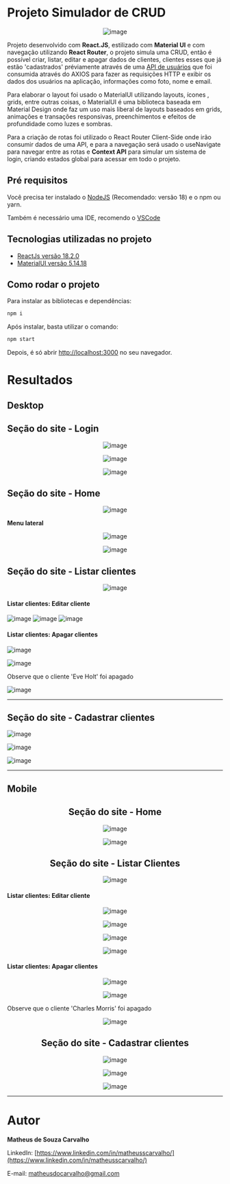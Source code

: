 # Projeto Simulador de CRUD

<div align="center">
  
  ![image](https://github.com/matheusscarvalho1/Projeto-Simulador-de-CRUD/assets/73304785/da0f14d4-032b-4f47-98c8-aa17606efdda)


</div>

Projeto desenvolvido com <strong>React.JS</strong>, estilizado com <strong>Material UI</strong> e com navegação utilizando <strong>React Router</strong>, o projeto simula uma CRUD, então é possível criar, listar, editar e apagar dados de clientes, clientes esses que já estão 'cadastrados' préviamente através de uma [API de usuários](https://reqres.in/api/users) que foi consumida através do AXIOS para fazer as requisições HTTP e exibir os dados dos usuários na aplicação, informações como foto, nome e email.


Para elaborar o layout foi usado o MaterialUI utilizando layouts, ícones , grids, entre outras coisas, o MaterialUI é uma biblioteca baseada em Material Design onde faz um uso mais liberal de layouts baseados em grids, animações e transações responsivas, preenchimentos e efeitos de profundidade como luzes e sombras.

Para a criação de rotas foi utilizado o React Router Client-Side onde irão consumir dados de uma API, e para a navegação será usado o useNavigate para navegar entre as rotas
e <strong>Context API</strong> para simular um sistema de login, criando estados global para acessar em todo o projeto.


## Pré requisitos

Você precisa ter instalado o [NodeJS](https://nodejs.org/) (Recomendado: versão 18) e o npm ou yarn.

Também é necessário uma IDE, recomendo o [VSCode](https://code.visualstudio.com/)

## Tecnologias utilizadas no projeto

- [ReactJs versão 18.2.0](https://pt-br.legacy.reactjs.org)
- [MaterialUI versão 5.14.18](https://mui.com/material-ui/)


## Como rodar o projeto

Para instalar as bibliotecas e dependências:

```bash
npm i
```

Após instalar, basta utilizar o comando:

```bash
npm start
```

Depois, é só abrir [http://localhost:3000](http://localhost:3000) no seu navegador.

# Resultados
## Desktop


<b><h2>Seção do site - Login</h2></b>
<div align="center">
  
![image](https://github.com/matheusscarvalho1/Projeto-Simulador-de-CRUD/assets/73304785/4eb66bef-0f2f-4fc1-89fa-6af1c42f3321)

![image](https://github.com/matheusscarvalho1/Projeto-Simulador-de-CRUD/assets/73304785/4f1f9ed5-95a1-42f5-9290-717751a657d1)

![image](https://github.com/matheusscarvalho1/Projeto-Simulador-de-CRUD/assets/73304785/749a9277-89bb-4b1d-a4bc-f49baf4655d0)

</div>




<b><h2>Seção do site - Home</h2></b>
<div align="center">
  
![image](https://github.com/matheusscarvalho1/Projeto-Simulador-de-CRUD/assets/73304785/5c1b09a3-2394-49b1-8766-65faddd3a764)
</div>

<p align="left"><b>Menu lateral</b></p>
<div align="center">
  
![image](https://github.com/matheusscarvalho1/Projeto-Simulador-de-CRUD/assets/73304785/25fa3d51-422b-4d81-a675-5d58a5acb29b)

![image](https://github.com/matheusscarvalho1/Projeto-Simulador-de-CRUD/assets/73304785/5de94044-fb21-4621-9763-31d70c0dc5a8)

</div>





<b><h2>Seção do site - Listar clientes</h2></b>
<div align="center">
  


  
![image](https://github.com/matheusscarvalho1/Projeto-Simulador-de-CRUD/assets/73304785/9fe66993-bec3-4ebc-848d-a1b338cd4b02)

</div>

<h4 align="left">Listar clientes: Editar cliente</h4>

![image](https://github.com/matheusscarvalho1/Projeto-Simulador-de-CRUD/assets/73304785/6c1e5729-8011-4695-8c42-60ecc1c0e655)
![image](https://github.com/matheusscarvalho1/Projeto-Simulador-de-CRUD/assets/73304785/232b921c-504b-4c56-9f0f-a5e0ceacbe97)
![image](https://github.com/matheusscarvalho1/Projeto-Simulador-de-CRUD/assets/73304785/933d4dbe-5353-4111-bc40-6a5bee775a93)



<h4 align="left">Listar clientes: Apagar clientes</h4>

![image](https://github.com/matheusscarvalho1/Projeto-Simulador-de-CRUD/assets/73304785/1bbb49e5-4e09-42b9-a1e1-f55b4e2aee03)

![image](https://github.com/matheusscarvalho1/Projeto-Simulador-de-CRUD/assets/73304785/d524f313-6824-41de-9da1-abe601a229c8)


<p align="left">Observe que o cliente 'Eve Holt' foi apagado</p>

![image](https://github.com/matheusscarvalho1/Projeto-Simulador-de-CRUD/assets/73304785/2ab4d5f0-3b54-4ba7-b925-814808dd50bd)




<hr>
<b><h2>Seção do site - Cadastrar clientes</h2></b>

![image](https://github.com/matheusscarvalho1/Projeto-Simulador-de-CRUD/assets/73304785/3829a7cc-9f12-4824-9c23-60d67f1f51ef)

![image](https://github.com/matheusscarvalho1/Projeto-Simulador-de-CRUD/assets/73304785/77513e2b-58f5-4603-adce-ca8f2fee88a6)

![image](https://github.com/matheusscarvalho1/Projeto-Simulador-de-CRUD/assets/73304785/e60b4597-543d-4e19-8874-b94677a7f0b8)







<hr>


## Mobile

<div align="center">
<b><h2>Seção do site - Home</h2></b>

![image](https://github.com/matheusscarvalho1/Projeto-Simulador-de-CRUD/assets/73304785/52ce3394-97a3-40b7-8949-43e67f63fcbd)

![image](https://github.com/matheusscarvalho1/Projeto-Simulador-de-CRUD/assets/73304785/a6c6e9a5-7def-483f-abf1-089b2165d692)



<b><h2>Seção do site - Listar Clientes</h2></b>


![image](https://github.com/matheusscarvalho1/Projeto-Simulador-de-CRUD/assets/73304785/db686f80-25eb-4ec1-8acc-91916635897a)

<h4 align="left">Listar clientes: Editar cliente</h4>

![image](https://github.com/matheusscarvalho1/Projeto-Simulador-de-CRUD/assets/73304785/cb2617d5-3b46-4d43-beea-169084ba7edb)

![image](https://github.com/matheusscarvalho1/Projeto-Simulador-de-CRUD/assets/73304785/b6e8a277-e384-4f02-b94a-443336d19d65)

![image](https://github.com/matheusscarvalho1/Projeto-Simulador-de-CRUD/assets/73304785/5b2f92a2-40ec-440d-b580-394e89db4ae0)

![image](https://github.com/matheusscarvalho1/Projeto-Simulador-de-CRUD/assets/73304785/e06ac07a-dfdf-4512-85e7-f7ee12715453)

<h4 align="left">Listar clientes: Apagar clientes</h4>

![image](https://github.com/matheusscarvalho1/Projeto-Simulador-de-CRUD/assets/73304785/14da6577-e589-45c1-9da9-9972a332aace)

![image](https://github.com/matheusscarvalho1/Projeto-Simulador-de-CRUD/assets/73304785/4cfa98d4-d66c-441f-9ea3-b3a7ef684ff9)

<p align="left">Observe que o cliente 'Charles Morris' foi apagado</p>

![image](https://github.com/matheusscarvalho1/Projeto-Simulador-de-CRUD/assets/73304785/d0e9b01a-8adb-43d8-b0ad-e2acdbc7d34d)







<b><h2>Seção do site - Cadastrar clientes</h2></b>

![image](https://github.com/matheusscarvalho1/Projeto-Simulador-de-CRUD/assets/73304785/34854103-9e61-41b8-9813-cbd1def10d4c)

![image](https://github.com/matheusscarvalho1/Projeto-Simulador-de-CRUD/assets/73304785/a817cac3-5af6-4400-8ff1-662be0fa5416)

![image](https://github.com/matheusscarvalho1/Projeto-Simulador-de-CRUD/assets/73304785/33b9244a-c051-4865-a54d-4ea5a34d6635)




<hr>
</div>

<div align="left">
  
# Autor

<b>Matheus de Souza Carvalho</b>

LinkedIn:
[https://www.linkedin.com/in/matheusscarvalho/](https://www.linkedin.com/in/matheusscarvalho/)

E-mail:
matheusdocarvalho@gmail.com

</div>


